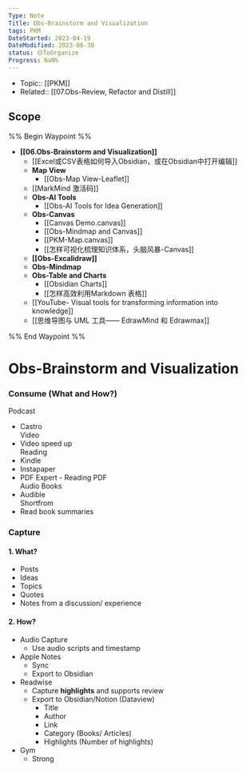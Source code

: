 ```yaml
---
Type: Note
Title: Obs-Brainstorm and Visualization
tags: PKM
DateStarted: 2023-04-19
DateModified: 2023-06-30
status: 🟡ToOrganize
Progress: NaN%
---
```

- Topic:: [[PKM]]
- Related:: [[07.Obs-Review, Refactor and Distill]]
## Scope
%% Begin Waypoint %%
- **[[06.Obs-Brainstorm and Visualization]]**
	- [[Excel或CSV表格如何导入Obsidian，或在Obsidian中打开编辑]]
	- **Map View**
		- [[Obs-Map View-Leaflet]]
	- [[MarkMind 激活码]]
	- **Obs-AI Tools**
		- [[Obs-AI Tools for Idea Generation]]
	- **Obs-Canvas**
		- [[Canvas Demo.canvas]]
		- [[Obs-Mindmap and Canvas]]
		- [[PKM-Map.canvas]]
		- [[怎样可视化梳理知识体系，头脑风暴-Canvas]]
	- **[[Obs-Excalidraw]]**
	- **Obs-Mindmap**
	- **Obs-Table and Charts**
		- [[Obsidian Charts]]
		- [[怎样高效利用Markdown 表格]]
	- [[YouTube- Visual tools for transforming information into knowledge]]
	- [[思维导图与 UML 工具—— EdrawMind 和 Edrawmax]]

%% End Waypoint %%
# Obs-Brainstorm and Visualization

### Consume (What and How?)

Podcast

- Castro  
  Video
- Video speed up  
  Reading
- Kindle
- Instapaper
- PDF Expert - Reading PDF  
  Audio Books
- Audible  
  Shortfrom
- Read book summaries

### Capture

#### 1. What?

- Posts
- Ideas
- Topics
- Quotes
- Notes from a discussion/ experience

#### 2. How?

- Audio Capture
  - Use audio scripts and timestamp
- Apple Notes
  - Sync
  - Export to Obsidian
- Readwise
  - Capture **highlights** and supports review
  - Export to Obsidian/Notion (Dataview)
    - Title
    - Author
    - Link
    - Category (Books/ Articles)
    - Highlights (Number of highlights)
- Gym
  - Strong

